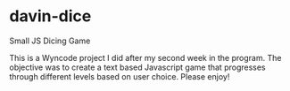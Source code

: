 # davin-dice
Small JS Dicing Game

This is a Wyncode project I did after my second week in the program.  The objective was to create a text based Javascript 
game that progresses through different levels based on user choice.  Please enjoy!
